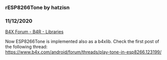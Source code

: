 ### rESP8266Tone by hatzisn
### 11/12/2020
[B4X Forum - B4R - Libraries](https://www.b4x.com/android/forum/threads/124478/)

Now ESP8266Tone is implemented also as a b4xlib. Check the first post of the following thread:  
<https://www.b4x.com/android/forum/threads/play-tone-in-esp8266.123199/>